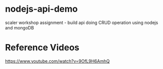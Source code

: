 # nodejs-api-demo
scaler workshop assignment - build api doing CRUD operation using nodejs and mongoDB

# Reference Videos
https://www.youtube.com/watch?v=9OfL9H6AmhQ

